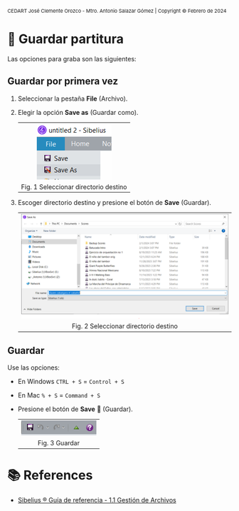 <!-- Header -->
<span style="font-size:11px;">CEDART José Clemente Orozco - Mtro. Antonio Salazar Gómez | Copyright :copyright: Febrero de 2024</span>

# :floppy_disk: Guardar partitura

Las opciones para graba son las siguientes:

## Guardar por primera vez

1. Seleccionar la pestaña **File** (Archivo).
2. Elegir la opción **Save as** (Guardar como).

    ||
    |:--:|
    |![i](img/guardar_01.png)|
    |Fig. 1 Seleccionar directorio destino|

3. Escoger directorio destino y presione el botón de **Save** (Guardar).

    ||
    |:--:|
    |![i](img/guardar_02.png)|
    |Fig. 2 Seleccionar directorio destino|

## Guardar
Use las opciones:

- En Windows `CTRL + S` = `Control + S`
- En Mac `% + S` = `Command + S`
- Presione el botón de **Save** :floppy_disk: (Guardar).

    ||
    |:--:|
    |![i](img/guardar_03.png)|
    |Fig. 3 Guardar|


# :books: References

- [Sibelius ® Guía de referencia - 1.1 Gestión de Archivos]((https://resources.avid.com/SupportFiles/Sibelius/8.4/L10N/ES/reference.pdf))